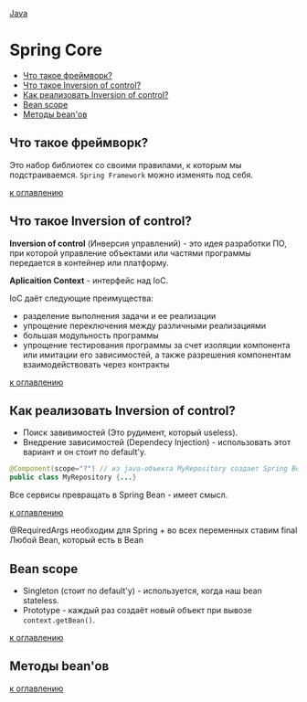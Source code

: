 [Java](README.md)

# Spring Core
  - [Что такое фреймворк?](#что-такое-фреймворк)
  - [Что такое Inversion of control?](#что-такое-inversion-of-control)
  - [Как реализовать Inversion of control?](#как-реализовать-inversion-of-control)
  - [Bean scope](#bean-scope)
  - [Методы bean'ов](#методы-beanов)


## Что такое фреймворк?
Это набор библиотек со своими правилами, к которым мы подстраиваемся. `Spring Framework` можно изменять под себя.

[к оглавлению](#springcore)

## Что такое Inversion of control?
__Inversion of control__ (Инверсия управлений) - это идея разработки ПО, при которой управление объектами или частями программы передается в контейнер или платформу.

__Aplicaition Context__ - интерфейс над IoC.

IoC даёт следующие преимущества:
- разделение выполнения задачи и ее реализации
- упрощение переключения между различными реализациями
- большая модульность программы
- упрощение тестирования программы за счет изоляции компонента или имитации его зависимостей, а также разрешения компонентам взаимодействовать через контракты

[к оглавлению](#springcore)

## Как реализовать Inversion of control?
+ Поиск завивимостей (Это рудимент, который useless).
+ Внедрение зависимостей (Dependecy Injection) - использовать этот вариант и он стоит по default'у.

```java
@Component(scope="?") // из java-объекта MyRepository создает Spring Bean (базово создается singleton'ом)
public class MyRepository {...}
```

Все сервисы превращать в Spring Bean - имеет смысл.


[к оглавлению](#springcore)

@RequiredArgs необходим для Spring + во всех переменных ставим final
Любой Bean, который есть в Bean

## Bean scope
+ Singleton (стоит по default'у) - используется, когда наш bean stateless.
+ Prototype - каждый раз создаёт новый объект при вывозе `context.getBean()`.

[к оглавлению](#springcore)

## Методы bean'ов


[к оглавлению](#springcore)

